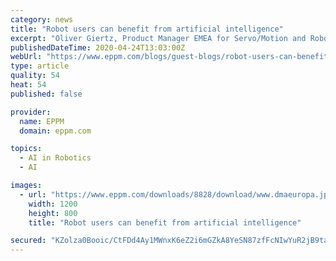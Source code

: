 ```yaml
---
category: news
title: "Robot users can benefit from artificial intelligence"
excerpt: "Oliver Giertz, Product Manager EMEA for Servo/Motion and Robotics at Mitsubishi Electric Europe B.V, looks at some of the key benefits of artificial intelligence in robots. From voice control to the implementation of 3D vision, the pace of development in robotics is accelerating rapidly. But perhaps the most significant trend right now is the ..."
publishedDateTime: 2020-04-24T13:03:00Z
webUrl: "https://www.eppm.com/blogs/guest-blogs/robot-users-can-benefit-from-artificial-intelligence/"
type: article
quality: 54
heat: 54
published: false

provider:
  name: EPPM
  domain: eppm.com

topics:
  - AI in Robotics
  - AI

images:
  - url: "https://www.eppm.com/downloads/8828/download/www.dmaeuropa.jpg?cb=59029488e5af422fc7319c441315408e&w=1200"
    width: 1200
    height: 800
    title: "Robot users can benefit from artificial intelligence"

secured: "KZolza0Booic/CtFDd4Ay1MWnxK6eZ2i6mGZkA8YeSN87zfFcNIwYuR2jB9taIFaD3wo636i74e2xKJHg8I8CQIe9h3+t5rv/066KzvCJJqAa1y8H+SxNWCihhDBnxxf+ATlGtwhJ2FgexIQUD4XjDLnVc/cp17yR/vpljio7+BtF6IfWfkOACR13Aq0YR5iFNaOyUJoO/xmLI/JMLyqyqLvzvMY0/gC3S930HanpL9kNb1TAdxnWMBP5cGbUuG/yzcIz7sk6NZST1iwE2yZU7Q0jk+4WXScnvbCUBx0iq4ZQ6MXyPoX8j3temsohnmI;nrIBZQ/BgwJBsMb2wS2z4Q=="
---
```


